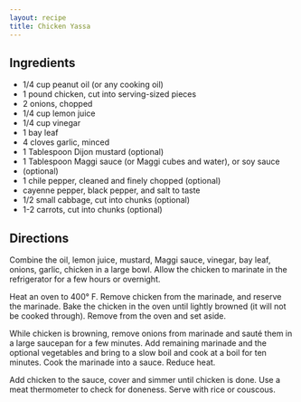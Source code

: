 ```yaml
---
layout: recipe
title: Chicken Yassa
---
```


## Ingredients

* 1/4 cup peanut oil (or any cooking oil)
* 1 pound chicken, cut into serving-sized pieces
* 2 onions, chopped
* 1/4 cup lemon juice
* 1/4 cup vinegar
* 1 bay leaf
* 4 cloves garlic, minced
* 1 Tablespoon Dijon mustard (optional)
* 1 Tablespoon Maggi sauce (or Maggi cubes and water), or soy sauce
* (optional)
* 1 chile pepper, cleaned and finely chopped (optional)
* cayenne pepper, black pepper, and salt to taste
* 1/2 small cabbage, cut into chunks (optional)
* 1-2 carrots, cut into chunks (optional)

## Directions

Combine the oil, lemon juice, mustard, Maggi sauce, vinegar, bay leaf,
onions, garlic, chicken in a large bowl. Allow the chicken to marinate
in the refrigerator for a few hours or
overnight.

Heat an oven to 400° F. Remove chicken from the marinade, and reserve
the marinade. Bake the chicken in the oven until lightly browned (it
will not be cooked through). Remove from the oven and set aside.

While chicken is browning, remove onions from marinade and sauté them in
a large saucepan for a few minutes. Add remaining marinade and the
optional vegetables and bring to a slow boil and cook at a boil for ten
minutes. Cook the marinade into a sauce. Reduce heat.

Add chicken to the sauce, cover and simmer until chicken is done. Use a
meat thermometer to check for doneness. Serve with rice or couscous.
